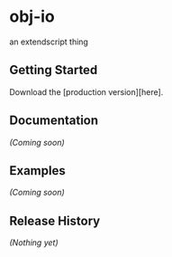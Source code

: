 # obj-io

an extendscript thing

## Getting Started
Download the [production version][here].

[min]: https://github.com/fabiantheblind/obj-io

## Documentation
_(Coming soon)_

## Examples
_(Coming soon)_

## Release History
_(Nothing yet)_
